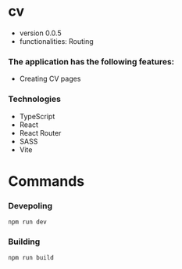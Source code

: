 # cv

* version 0.0.5
* functionalities: Routing

### The application has the following features:
* Creating CV pages

### Technologies
* TypeScript
* React
* React Router
* SASS
* Vite

# Commands

### Devepoling
```
npm run dev
```

### Building
```
npm run build
```
